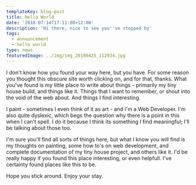 ```yaml
---
templateKey: blog-post
title: Hello World
date: '2018-07-14T17:11:00+12:00'
description: 'Hi there, nice to see you''ve stopped by'
tags:
  - announcement
  - hello world
type: news
featuredImage: ../img/img_20180425_112934.jpg
---
```

I don't know how you found your way here, but you have. For some reason you thought this obscure site worth clicking on, and for that, thanks. What you've found is my little place to write about things - primarily my tiny house build, and things like it. Things that I want to remember, or shout into the void of the web about. And things I find interesting.

I paint - sometimes I even think of it as art - and I'm a Web Developer. I'm also quite dyslexic, which begs the question why there is a point in this when I can't spell. I do it because I think its something I find meaningful; I'll be talking about those too.

I'm sure you'll find all sorts of things here, but what I know you will find is my thoughts on painting, some how to's on web development, and complete documentation of my tiny house project, and others like it. I'd be really happy if you found this place interesting, or even helpfull. I've certainty found places like this to be.

Hope you stick around. Enjoy your stay.
